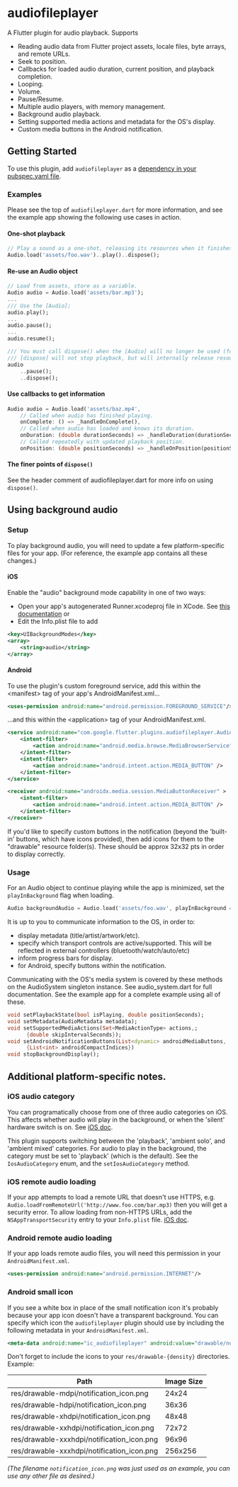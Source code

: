 # audiofileplayer

A Flutter plugin for audio playback.
Supports
  * Reading audio data from Flutter project assets, locale files, byte arrays, and remote URLs.
  * Seek to position.
  * Callbacks for loaded audio duration, current position, and playback completion.
  * Looping.
  * Volume.
  * Pause/Resume.
  * Multiple audio players, with memory management.
  * Background audio playback.
  * Setting supported media actions and metadata for the OS's display.
  * Custom media buttons in the Android notification.

## Getting Started

To use this plugin, add `audiofileplayer` as a [dependency in your pubspec.yaml file](https://flutter.io/platform-plugins/).

### Examples

Please see the top of `audiofileplayer.dart` for more information, and see the example app showing the following use cases
in action.

#### One-shot playback

``` dart
// Play a sound as a one-shot, releasing its resources when it finishes playing.
Audio.load('assets/foo.wav')..play()..dispose();
```

#### Re-use an Audio object
``` dart
// Load from assets, store as a variable.
Audio audio = Audio.load('assets/bar.mp3');
...
/// Use the [Audio];
audio.play();
...
audio.pause();
...
audio.resume();

/// You must call dispose() when the [Audio] will no longer be used (for example, in State.dispose()). Note that
/// [dispose] will not stop playback, but will internally release resources once the audio finishes playing.
audio
    ..pause();
    ..dispose();
```

#### Use callbacks to get information
```dart
Audio audio = Audio.load('assets/baz.mp4',
    // Called when audio has finished playing.
    onComplete: () => _handleOnComplete(),
    // Called when audio has loaded and knows its duration.
    onDuration: (double durationSeconds) => _handleDuration(durationSeconds),
    // Called repeatedly with updated playback position.
    onPosition: (double positionSeconds) => _handleOnPosition(positionSeconds));

```

#### The finer points of `dispose()`
See the header comment of audiofileplayer.dart for more info on using `dispose()`.

## Using background audio

### Setup

To play background audio, you will need to update a few platform-specific files for your app. (For reference, the example app contains all these changes.)

#### iOS
Enable the "audio" background mode capability in one of two ways:
* Open your app's autogenerated Runner.xcodeproj file in XCode. See [this documentation](https://developer.apple.com/documentation/avfoundation/media_assets_playback_and_editing/creating_a_basic_video_player_ios_and_tvos/enabling_background_audio?language=objc)
or
* Edit the Info.plist file to add
```xml
<key>UIBackgroundModes</key>
<array>
    <string>audio</string>
</array>
```


#### Android
To use the plugin's custom foreground service, add this within the <manifest\> tag of your app's AndroidManifest.xml...
```xml
<uses-permission android:name="android.permission.FOREGROUND_SERVICE"/>
```

...and this within the \<application\> tag of your AndroidManifest.xml.
```xml
<service android:name="com.google.flutter.plugins.audiofileplayer.AudiofileplayerService">
    <intent-filter>
        <action android:name="android.media.browse.MediaBrowserService" />
    </intent-filter>
    <intent-filter>
        <action android:name="android.intent.action.MEDIA_BUTTON" />
    </intent-filter>
</service>

<receiver android:name="androidx.media.session.MediaButtonReceiver" >
    <intent-filter>
        <action android:name="android.intent.action.MEDIA_BUTTON" />
    </intent-filter>
</receiver>
```

If you'd like to specify custom buttons in the notification (beyond the 'built-in' buttons, which have icons provided),
then add icons for them to the "drawable" resource folder(s). These should be approx 32x32 pts in order to display correctly.

### Usage

For an Audio object to continue playing while the app is minimized, set the `playInBackground` flag when loading.
```dart
Audio backgroundAudio = Audio.load('assets/foo.wav', playInBackground = true);
```


It is up to you to communicate information to the OS, in order to:
* display metadata (title/artist/artwork/etc).
* specify which transport controls are active/supported. This will be reflected in external controllers (bluetooth/watch/auto/etc)
* inform progress bars for display.
* for Android, specify buttons within the notification.

Communicating with the OS's media system is covered by these methods on the AudioSystem singleton instance. See audio_system.dart for full documentation. See the example app for a complete example using all of these.

```dart
void setPlaybackState(bool isPlaying, double positionSeconds);
void setMetadata(AudioMetadata metadata);
void setSupportedMediaActions(Set<MediaActionType> actions,;
      {double skipIntervalSeconds});
void setAndroidNotificationButtons(List<dynamic> androidMediaButtons,
      {List<int> androidCompactIndices})
void stopBackgroundDisplay();
```

## Additional platform-specific notes.

### iOS audio category
You can programatically choose from one of three audio categories on iOS. This affects whether audio will play in the background, or when the 'silent' hardware switch is on.
See [iOS doc](https://developer.apple.com/documentation/avfoundation/avaudiosessioncategory?language=objc).

This plugin supports switching between the 'playback', 'ambient solo', and 'ambient mixed' categories. For audio to play in the background, the category must be set to 'playback' (which is the default).
See the `IosAudioCategory` enum, and the `setIosAudioCategory` method.

### iOS remote audio loading
If your app attempts to load a remote URL that doesn't use HTTPS, e.g.
 `Audio.loadFromRemoteUrl('http://www.foo.com/bar.mp3)` then you will get a security error.
 To allow loading from non-HTTPS URLs, add the `NSAppTransportSecurity` entry to your `Info.plist` file. [iOS doc](https://developer.apple.com/documentation/bundleresources/information_property_list/nsapptransportsecurity?language=objc).

### Android remote audio loading
If your app loads remote audio files, you will need this permission in your `AndroidManifest.xml`.
```xml
<uses-permission android:name="android.permission.INTERNET"/>
```

### Android small icon
If you see a white box in place of the small notification icon it's probably because your app icon doesn't have a transparent background.
You can specify which icon the `audiofileplayer` plugin should use by including the following metadata in your `AndroidManifest.xml`.
```xml
<meta-data android:name="ic_audiofileplayer" android:value="drawable/notification_icon" />
```

Don't forget to include the icons to your `res/drawable-{density}` directories. Example:

| Path                                       | Image Size |
| ------------------------------------------ | ---------- |
| res/drawable-mdpi/notification_icon.png    | 24x24      |
| res/drawable-hdpi/notification_icon.png    | 36x36      |
| res/drawable-xhdpi/notification_icon.png   | 48x48      |
| res/drawable-xxhdpi/notification_icon.png  | 72x72      |
| res/drawable-xxxhdpi/notification_icon.png | 96x96      |
| res/drawable-xxxhdpi/notification_icon.png | 256x256    |

_(The filename `notification_icon.png` was just used as an example, you can use any other file as desired.)_